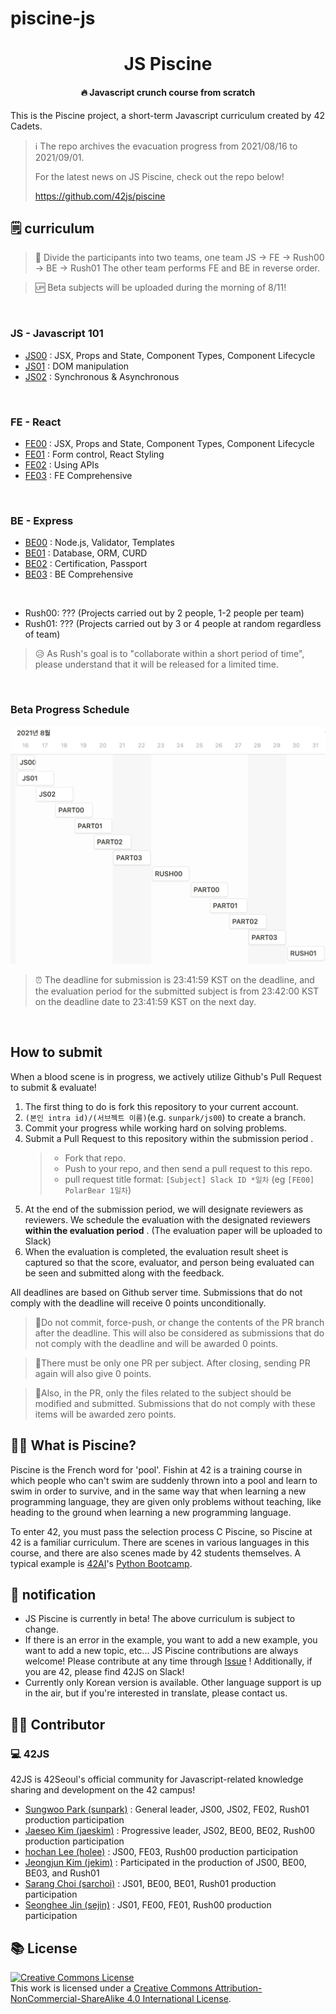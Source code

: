 # piscine-js

<h1 align="center">JS Piscine</h1>
<h4 align="center">🔥 Javascript crunch course from scratch</h4>

This is the Piscine project, a short-term Javascript curriculum created by 42 Cadets.

> ℹ️ The repo archives the evacuation progress from 2021/08/16 to 2021/09/01.
>
> For the latest news on JS Piscine, check out the repo below!
>
> https://github.com/42js/piscine

## 🗒 curriculum

> 🏃 Divide the participants into two teams, one team JS -> FE -> Rush00 -> BE -> Rush01 The other team performs FE and BE in reverse order.

> 🆙 Beta subjects will be uploaded during the morning of 8/11!

<br>

### JS - Javascript 101
* [JS00](js00) : JSX, Props and State, Component Types, Component Lifecycle
* [JS01](js01) : DOM manipulation
* [JS02](js02) : Synchronous & Asynchronous

<br>

### FE - React
* [FE00](fe00) : JSX, Props and State, Component Types, Component Lifecycle
* [FE01](fe01) : Form control, React Styling
* [FE02](fe02) : Using APIs
* [FE03](fe03) : FE Comprehensive

<br>

### BE - Express
* [BE00](be00) : Node.js, Validator, Templates
* [BE01](be01) : Database, ORM, CURD
* [BE02](be02) : Certification, Passport
* [BE03](be03) : BE Comprehensive

<br>

* Rush00: ??? (Projects carried out by 2 people, 1-2 people per team)
* Rush01: ??? (Projects carried out by 3 or 4 people at random regardless of team)

> 😥 As Rush's goal is to "collaborate within a short period of time", please understand that it will be released for a limited time.

<br>

### Beta Progress Schedule
![베타 진행 일정](images/beta_schedule.png)

> ⏰ The deadline for submission is 23:41:59 KST on the deadline, and the evaluation period for the submitted subject is from 23:42:00 KST on the deadline date to 23:41:59 KST on the next day.

<br>

## How to submit
When a blood scene is in progress, we actively utilize Github's Pull Request to submit & evaluate!

1. The first thing to do is fork this repository to your current account.
2. `(본인 intra id)/(서브젝트 이름)`(e.g. `sunpark/js00`) to create a branch.
3. Commit your progress while working hard on solving problems.
4. Submit a Pull Request to this repository within the submission period .
	> - Fork that repo.
	> - Push to your repo, and then send a pull request to this repo.
	> - pull request title format: `[Subject] Slack ID *일차` (eg `[FE00] PolarBear 1일차`)
5. At the end of the submission period, we will designate reviewers as reviewers. We schedule the evaluation with the designated reviewers <strong>within the evaluation period</strong> . (The evaluation paper will be uploaded to Slack)
6. When the evaluation is completed, the evaluation result sheet is captured so that the score, evaluator, and person being evaluated can be seen and submitted along with the feedback.

All deadlines are based on Github server time. Submissions that do not comply with the deadline will receive 0 points unconditionally.

> 🚨Do not commit, force-push, or change the contents of the PR branch after the deadline. This will also be considered as submissions that do not comply with the deadline and will be awarded 0 points.

> 🚨There must be only one PR per subject. After closing, sending PR again will also give 0 points.

> 🚨Also, in the PR, only the files related to the subject should be modified and submitted. Submissions that do not comply with these items will be awarded zero points.

## 🏊‍♀️ What is Piscine?

Piscine is the French word for 'pool'. Fishin at 42 is a training course in which people who can't swim are suddenly thrown into a pool and learn to swim in order to survive, and in the same way that when learning a new programming language, they are given only problems without teaching, like heading to the ground when learning a new programming language.

To enter 42, you must pass the selection process C Piscine, so Piscine at 42 is a familiar curriculum. There are scenes in various languages ​​in this course, and there are also scenes made by 42 students themselves. A typical example is [42AI](https://github.com/42-AI)'s [Python Bootcamp](https://github.com/42-AI/bootcamp_python).

## 📢 notification

- JS Piscine is currently in beta! The above curriculum is subject to change.
- If there is an error in the example, you want to add a new example, you want to add a new topic, etc... JS Piscine contributions are always welcome! Please contribute at any time through [Issue](https://github.com/42js/piscine/issues) ! Additionally, if you are 42, please find 42JS on Slack!
- Currently only Korean version is available. Other language support is up in the air, but if you're interested in translate, please contact us.

## 🧑‍💻 Contributor

### 💻 42JS

42JS is 42Seoul's official community for Javascript-related knowledge sharing and development on the 42 campus!

- [Sungwoo Park (sunpark)](https://github.com/cos18) : General leader, JS00, JS02, FE02, Rush01 production participation
- [Jaeseo Kim (jaeskim)](https://github.com/JaeSeoKim) : Progressive leader, JS02, BE00, BE02, Rush00 production participation
- [hochan Lee (holee)](https://github.com/hochan222) : JS00, FE03, Rush00 production participation
- [Jeongjun Kim (jekim)](https://github.com/Two-Jay) : Participated in the production of JS00, BE00, BE03, and Rush01
- [Sarang Choi (sarchoi)](https://github.com/srngch) : JS01, BE00, BE01, Rush01 production participation
- [Seonghee Jin (sejin)](https://github.com/MichelleJin12) : JS01, FE00, FE01, Rush00 production participation

## 📚 License

<a rel="license" href="http://creativecommons.org/licenses/by-nc-sa/4.0/"><img alt="Creative Commons License" style="border-width:0" src="https://i.creativecommons.org/l/by-nc-sa/4.0/88x31.png" /></a><br />This work is licensed under a <a rel="license" href="http://creativecommons.org/licenses/by-nc-sa/4.0/">Creative Commons Attribution-NonCommercial-ShareAlike 4.0 International License</a>.

